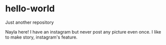 # hello-world
Just another repository

Nayla here! I have an instagram but never post any picture even once. I like to make story, instagram's feature.
